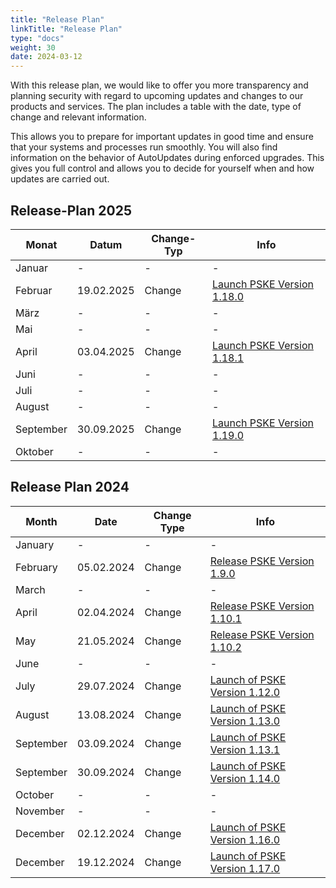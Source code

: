 ```yaml
---
title: "Release Plan"
linkTitle: "Release Plan"
type: "docs"
weight: 30
date: 2024-03-12
---
```


With this release plan, we would like to offer you more transparency and planning security with regard to upcoming updates and changes to our products and services. The plan includes a table with the date, type of change and relevant information.

This allows you to prepare for important updates in good time and ensure that your systems and processes run smoothly. You will also find information on the behavior of AutoUpdates during enforced upgrades. This gives you full control and allows you to decide for yourself when and how updates are carried out.

## Release-Plan 2025

| Monat | Datum | Change-Typ | Info |
| --- | --- | --- | --- |
| Januar | - | - | - |
| Februar | 19.02.2025 | Change | [Launch PSKE Version 1.18.0](https://docs.plusserver.com/en/container/managed-kubernetes/releasenotes/notes/1-18-0/) |
| März | - | - | - |
| Mai | - | - | - |
| April | 03.04.2025 | Change | [Launch PSKE Version 1.18.1](https://docs.plusserver.com/en/container/managed-kubernetes/releasenotes/notes/1-18-1/) |
| Juni | - | - | - |
| Juli | - | - | - |
| August | - | - | - |
| September | 30.09.2025 | Change | [Launch PSKE Version 1.19.0](https://docs.plusserver.com/en/container/managed-kubernetes/releasenotes/notes/1-19-0/) |
| Oktober | - | - | - |


## Release Plan 2024

| Month | Date | Change Type | Info |
| --- | --- | --- | --- |
| January | - | - | - |
| February | 05.02.2024 | Change | [Release PSKE Version 1.9.0](https://docs.plusserver.com/en/container/managed-kubernetes/releasenotes/notes/1-9-0/) |
| March | - | - | - |
| April | 02.04.2024 | Change | [Release PSKE Version 1.10.1](https://docs.plusserver.com/en/container/managed-kubernetes/releasenotes/notes/1-10-1/) |
| May | 21.05.2024 | Change | [Release PSKE Version 1.10.2](https://docs.plusserver.com/en/container/managed-kubernetes/releasenotes/notes/1-10-2/) |
| June | - | - | - |
| July | 29.07.2024 | Change | [Launch of PSKE Version 1.12.0](https://docs.plusserver.com/en/container/managed-kubernetes/releasenotes/notes/1-12-0/) |
| August| 13.08.2024 | Change | [Launch of PSKE Version 1.13.0](https://docs.plusserver.com/en/container/managed-kubernetes/releasenotes/notes/1-13-0/) |
| September | 03.09.2024 | Change | [Launch of PSKE Version 1.13.1](https://docs.plusserver.com/en/container/managed-kubernetes/releasenotes/notes/1-13-1/) |
| September | 30.09.2024 | Change | [Launch of PSKE Version 1.14.0](https://docs.plusserver.com/en/container/managed-kubernetes/releasenotes/notes/1-14-0/) |
| October | - | - | - |
| November | - | - | - |
| December | 02.12.2024 | Change | [Launch of PSKE Version 1.16.0](https://docs.plusserver.com/en/container/managed-kubernetes/releasenotes/notes/1-16-0/) |
| December | 19.12.2024 | Change | [Launch of PSKE Version 1.17.0](https://docs.plusserver.com/en/container/managed-kubernetes/releasenotes/notes/1-17-0/) |
